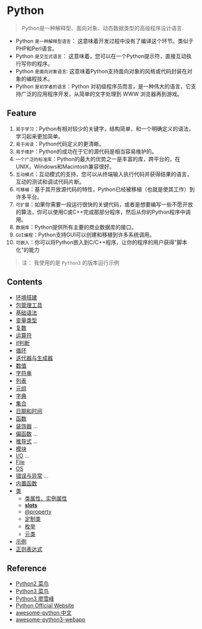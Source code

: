 # Python

> Python是一种解释型、面向对象、动态数据类型的高级程序设计语言.

- Python `是一种解释型语言`： 这意味着开发过程中没有了编译这个环节。类似于PHP和Perl语言。
- Python `是交互式语言`： 这意味着，您可以在一个Python提示符，直接互动执行写你的程序。
- Python `是面向对象语言`: 这意味着Python支持面向对象的风格或代码封装在对象的编程技术。
- Python `是初学者的语言`：Python 对初级程序员而言，是一种伟大的语言，它支持广泛的应用程序开发，从简单的文字处理到 WWW 浏览器再到游戏。

## Feature

1. `易于学习`：Python有相对较少的关键字，结构简单，和一个明确定义的语法，学习起来更加简单。  
2. `易于阅读`：Python代码定义的更清晰。  
3. `易于维护`：Python的成功在于它的源代码是相当容易维护的。  
4. `一个广泛的标准库`：Python的最大的优势之一是丰富的库，跨平台的，在UNIX，Windows和Macintosh兼容很好。  
5. `互动模式`：互动模式的支持，您可以从终端输入执行代码并获得结果的语言，互动的测试和调试代码片断。  
6. `可移植`：基于其开放源代码的特性，Python已经被移植（也就是使其工作）到许多平台。  
7. `可扩展`：如果你需要一段运行很快的关键代码，或者是想要编写一些不愿开放的算法，你可以使用C或C++完成那部分程序，然后从你的Python程序中调用。  
8. `数据库`：Python提供所有主要的商业数据库的接口。  
9. `GUI编程`：Python支持GUI可以创建和移植到许多系统调用。  
10. `可嵌入`：你可以将Python嵌入到C/C++程序，让你的程序的用户获得"脚本化"的能力  

> 注： 我使用的是 `Python3` 的版本运行示例

## Contents

- [环境搭建](./environmental-construction.md)
- [包管理工具](./pip.md)
- [基础语法](./basic-syntax.md)
- [变量类型](./variable-types.md)
- [复数](./complex.md)
- [运算符](./operators.md)
- [if判断](./if-statement.md)
- [循环](./loops.md)
- [迭代器与生成器](./iterator-generator.md)
- [数值](./numbers.md)
- [字符串](./strings.md)
- [列表](./lists.md)
- [元组](./tuples.md)
- [字典](./dictionary.md)
- [集合](./set.md)
- [日期和时间](./date-time.md)
- [函数](./function.md)
- [装饰器](./decorator.md) …
- [偏函数](./partial-function.md) …
- [推导式](./comprehensions.md) …
- [模块](./modules.md)
- [I/O](./io.md) …
- [File](./file.md)
- [OS](./os.md)
- [错误与异常](./execptions.md) …
- [内置函数](./built-in-functions.md)
- [类](./class.md)
  - [类属性、实例属性](./class-instance-props.md)
  - [__slots__](./slots.md)
  - [@property](./@property.md)
  - [定制类](./custom-class.md)
  - [枚举](./enum.md)
  - [元类](./meta-class.md)
- [示例](http://www.runoob.com/python3/python3-examples.html)
- [正则表达式](http://www.runoob.com/python/python-reg-expressions.html)

## Reference

- [Python2 菜鸟](http://www.runoob.com/python/python-tutorial.html)
- [Python3 菜鸟](http://www.runoob.com/python3/python3-tutorial.html)
- [Python3 廖雪峰](https://www.liaoxuefeng.com/wiki/0014316089557264a6b348958f449949df42a6d3a2e542c000)
- [Python Official Website](https://www.python.org/)
- [awesome-python 中文](https://github.com/jobbole/awesome-python-cn)
- [awesome-python3-webapp](https://github.com/michaelliao/awesome-python3-webapp)